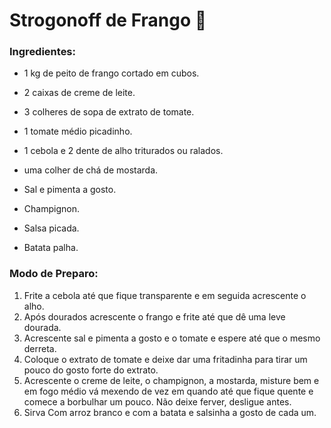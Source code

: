 # Strogonoff de Frango :chicken:



### **Ingredientes:**

- 1 kg de peito de frango cortado em cubos.

- 2 caixas de creme de leite.

- 3 colheres de sopa de extrato de tomate.

- 1 tomate médio picadinho.

- 1 cebola e 2 dente de alho triturados ou ralados.

- uma colher de chá de mostarda.

- Sal e pimenta a gosto.

- Champignon.

- Salsa picada.

- Batata palha.

  



### **Modo de Preparo:**

1. Frite a cebola até que fique transparente e em seguida acrescente o alho.
2. Após dourados acrescente o frango e frite até que dê uma leve dourada.
3. Acrescente sal e pimenta a gosto e o tomate e espere até que o mesmo derreta.
4. Coloque o extrato de tomate e deixe dar uma fritadinha para tirar um pouco do gosto forte do extrato.
5. Acrescente o creme de leite, o champignon, a mostarda, misture bem e em fogo médio vá mexendo de vez em quando até que fique quente e comece a borbulhar um pouco. Não deixe ferver, desligue antes.
6. Sirva Com arroz branco e com a batata e salsinha a gosto de cada um.









 

